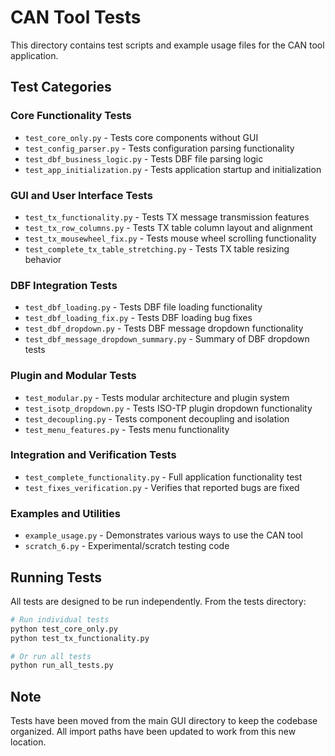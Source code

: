 # CAN Tool Tests

This directory contains test scripts and example usage files for the CAN tool application.

## Test Categories

### Core Functionality Tests
- `test_core_only.py` - Tests core components without GUI
- `test_config_parser.py` - Tests configuration parsing functionality
- `test_dbf_business_logic.py` - Tests DBF file parsing logic
- `test_app_initialization.py` - Tests application startup and initialization

### GUI and User Interface Tests
- `test_tx_functionality.py` - Tests TX message transmission features
- `test_tx_row_columns.py` - Tests TX table column layout and alignment
- `test_tx_mousewheel_fix.py` - Tests mouse wheel scrolling functionality
- `test_complete_tx_table_stretching.py` - Tests TX table resizing behavior

### DBF Integration Tests  
- `test_dbf_loading.py` - Tests DBF file loading functionality
- `test_dbf_loading_fix.py` - Tests DBF loading bug fixes
- `test_dbf_dropdown.py` - Tests DBF message dropdown functionality
- `test_dbf_message_dropdown_summary.py` - Summary of DBF dropdown tests

### Plugin and Modular Tests
- `test_modular.py` - Tests modular architecture and plugin system
- `test_isotp_dropdown.py` - Tests ISO-TP plugin dropdown functionality
- `test_decoupling.py` - Tests component decoupling and isolation
- `test_menu_features.py` - Tests menu functionality

### Integration and Verification Tests
- `test_complete_functionality.py` - Full application functionality test
- `test_fixes_verification.py` - Verifies that reported bugs are fixed

### Examples and Utilities
- `example_usage.py` - Demonstrates various ways to use the CAN tool
- `scratch_6.py` - Experimental/scratch testing code

## Running Tests

All tests are designed to be run independently. From the tests directory:

```bash
# Run individual tests
python test_core_only.py
python test_tx_functionality.py

# Or run all tests
python run_all_tests.py
```

## Note

Tests have been moved from the main GUI directory to keep the codebase organized. All import paths have been updated to work from this new location.
